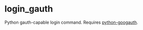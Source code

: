 login_gauth
===========

Python gauth-capable login command. Requires [python-googauth](https://github.com/rentshare/python-googauth).
